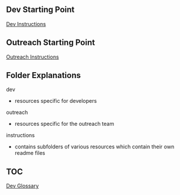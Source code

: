 
## Dev Starting Point
[Dev Instructions](https://github.com/reactivize/reactivizer/tree/master/dev)


## Outreach Starting Point
[Outreach Instructions](https://github.com/reactivize/reactivizer/tree/master/outreach)




## Folder Explanations

dev
- resources specific for developers

outreach
- resources specific for the outreach team

instructions
- contains subfolders of various resources which contain their own readme files



 ## TOC

[Dev Glossary](https://github.com/reactivize/reactivizer/blob/master/dev/glossary.md)






